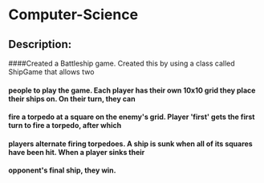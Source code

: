 # Computer-Science
## Description: 
####Created a Battleship game. Created this by using a class called ShipGame that allows two
#### people to play the game. Each player has their own 10x10 grid they place their ships on. On their turn, they can
#### fire a torpedo at a square on the enemy's grid. Player 'first' gets the first turn to fire a torpedo, after which
#### players alternate firing torpedoes. A ship is sunk when all of its squares have been hit. When a player sinks their
#### opponent's final ship, they win.
